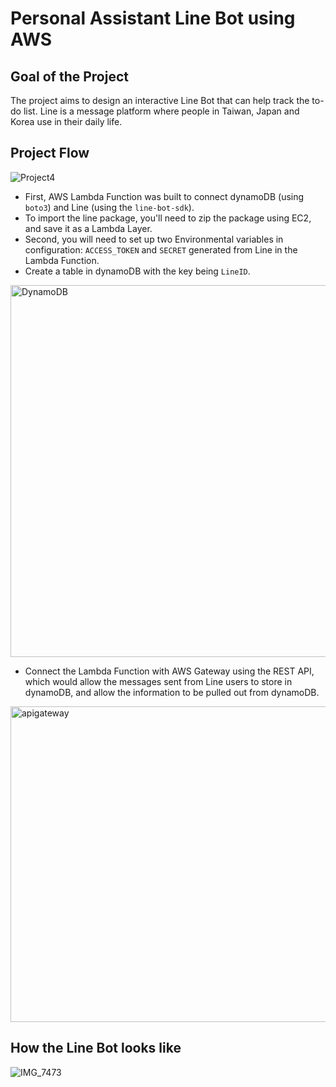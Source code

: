 # Personal Assistant Line Bot using AWS 

## Goal of the Project

The project aims to design an interactive Line Bot that can help track the to-do list. Line is a message platform where people in Taiwan, Japan and Korea use in their daily life.

## Project Flow

![Project4](https://user-images.githubusercontent.com/112578755/229415976-97aae94c-f5f3-474c-94ff-14f4ed1817d5.jpg)

* First, AWS Lambda Function was built to connect dynamoDB (using `boto3`) and Line (using the `line-bot-sdk`).
* To import the line package, you'll need to zip the package using EC2, and save it as a Lambda Layer.
* Second, you will need to set up two Environmental variables in configuration: `ACCESS_TOKEN` and `SECRET` generated from Line in the Lambda Function.
* Create a table in dynamoDB with the key being `LineID`.

<img width="595" alt="DynamoDB" src="https://user-images.githubusercontent.com/112578755/229414771-b26828bb-6c26-45d9-a8d6-029f80908546.png">

* Connect the Lambda Function with AWS Gateway using the REST API, which would allow the messages sent from Line users to store in dynamoDB, and allow the information to be pulled out from dynamoDB.

<img width="505" alt="apigateway" src="https://user-images.githubusercontent.com/112578755/229415077-8badc31e-75e1-49b5-a123-aa6d6e1940d9.png">


## How the Line Bot looks like 

![IMG_7473](https://user-images.githubusercontent.com/112578755/230182981-7155b16c-9100-421d-bd48-0aca14c21351.jpg)

